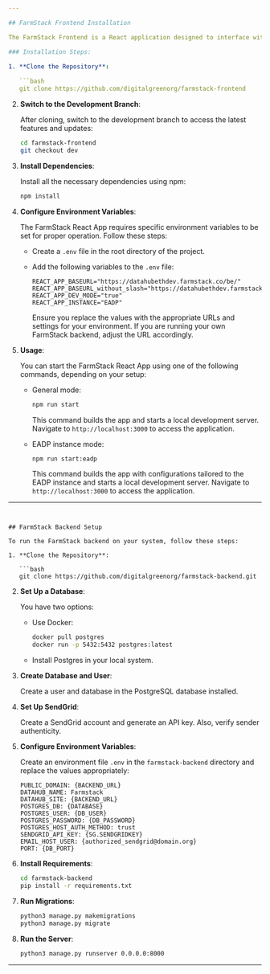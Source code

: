 ```yaml
---

## FarmStack Frontend Installation

The FarmStack Frontend is a React application designed to interface with the FarmStack backend, providing a robust platform for managing and visualizing agricultural data effectively.

### Installation Steps:

1. **Clone the Repository**:
   
   ```bash
   git clone https://github.com/digitalgreenorg/farmstack-frontend
   ```

2. **Switch to the Development Branch**:
   
   After cloning, switch to the development branch to access the latest features and updates:
   
   ```bash
   cd farmstack-frontend
   git checkout dev
   ```

3. **Install Dependencies**:
   
   Install all the necessary dependencies using npm:
   
   ```bash
   npm install
   ```

4. **Configure Environment Variables**:
   
   The FarmStack React App requires specific environment variables to be set for proper operation. Follow these steps:

   - Create a `.env` file in the root directory of the project.
   - Add the following variables to the `.env` file:

     ```plaintext
     REACT_APP_BASEURL="https://datahubethdev.farmstack.co/be/"
     REACT_APP_BASEURL_without_slash="https://datahubethdev.farmstack.co/be"
     REACT_APP_DEV_MODE="true"
     REACT_APP_INSTANCE="EADP"
     ```

     Ensure you replace the values with the appropriate URLs and settings for your environment. If you are running your own FarmStack backend, adjust the URL accordingly.

5. **Usage**:

   You can start the FarmStack React App using one of the following commands, depending on your setup:

   - General mode:
     ```bash
     npm run start
     ```
     This command builds the app and starts a local development server. Navigate to `http://localhost:3000` to access the application.

   - EADP instance mode:
     ```bash
     npm run start:eadp
     ```
     This command builds the app with configurations tailored to the EADP instance and starts a local development server. Navigate to `http://localhost:3000` to access the application.

---
```


## FarmStack Backend Setup

To run the FarmStack backend on your system, follow these steps:

1. **Clone the Repository**:

   ```bash
   git clone https://github.com/digitalgreenorg/farmstack-backend.git
   ```

2. **Set Up a Database**:

   You have two options:

   - Use Docker:
     ```bash
     docker pull postgres
     docker run -p 5432:5432 postgres:latest
     ```
   - Install Postgres in your local system.

3. **Create Database and User**:

   Create a user and database in the PostgreSQL database installed.

4. **Set Up SendGrid**:

   Create a SendGrid account and generate an API key. Also, verify sender authenticity.

5. **Configure Environment Variables**:

   Create an environment file `.env` in the `farmstack-backend` directory and replace the values appropriately:

   ```plaintext
   PUBLIC_DOMAIN: {BACKEND_URL}
   DATAHUB_NAME: Farmstack
   DATAHUB_SITE: {BACKEND_URL}
   POSTGRES_DB: {DATABASE}
   POSTGRES_USER: {DB_USER}
   POSTGRES_PASSWORD: {DB_PASSWORD}
   POSTGRES_HOST_AUTH_METHOD: trust
   SENDGRID_API_KEY: {SG.SENDGRIDKEY}
   EMAIL_HOST_USER: {authorized_sendgrid@domain.org}
   PORT: {DB_PORT}
   ```

6. **Install Requirements**:

   ```bash
   cd farmstack-backend
   pip install -r requirements.txt
   ```

7. **Run Migrations**:

   ```bash
   python3 manage.py makemigrations
   python3 manage.py migrate
   ```

8. **Run the Server**:

   ```bash
   python3 manage.py runserver 0.0.0.0:8000
   ```

---
